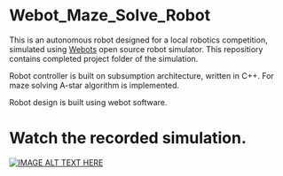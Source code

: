 # Webot_Maze_Solve_Robot

This is an autonomous robot designed for a local robotics competition, simulated using [Webots](https://cyberbotics.com) open source robot simulator. This repositiory contains completed project folder of the simulation.

Robot controller is built on subsumption architecture, written in C++. For maze solving A-star algorithm is implemented. 

Robot design is built using webot software.

# Watch the recorded simulation.  
[![IMAGE ALT TEXT HERE](https://img.youtube.com/vi/obW6qpAt8MI/0.jpg)](https://www.youtube.com/watch?v=obW6qpAt8MI)

<!--
<iframe width="560" height="315" src="https://www.youtube.com/embed/obW6qpAt8MI" title="YouTube video player" frameborder="0" allow="accelerometer; autoplay; clipboard-write; encrypted-media; gyroscope; picture-in-picture" allowfullscreen></iframe>
-->
